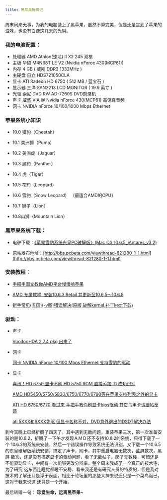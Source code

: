 ```yaml
---
title: 黑苹果折腾记
---
```

周末闲来无事，为我的电脑装上了黑苹果，虽然不算完美，但是还是尝到了苹果的滋味，也没有白费这几天的光阴。

### 我的电脑配置：

+   处理器  AMD Athlon(速龙) II X2 245 双核
+   主板  华硕 M4N68T LE V2 (Nvidia nForce 430(MCP61))
+   内存  4 GB ( 威刚 DDR3 1333MHz )
+   主硬盘  日立 HDS721050CLA
+   显卡  ATI Radeon HD 6750 ( 512 MB / 蓝宝石 )
+   显示器  三洋 SAN2213 LCD MONITOR ( 19.9 英寸 )
+   光驱  索尼 DVD RW AD-7260S DVD刻录机
+   声卡  威盛 VIA @ Nvidia nForce 430(MCP61) 高保真音频
+   网卡  NVIDIA nForce 10/100/1000 Mbps Ethernet

### 苹果系统小知识

*   10.0 猎豹（Cheetah）

*   10.1 美洲狮（Puma）

*   10.2 美洲虎（Jaguar）

*   10.3 黑豹（Panther）

*   10.4 虎（Tiger）

*   10.5 花豹（Leopard）

*   10.6 雪豹（Snow Leopard） （最适合AMD的CPU）

*   10.7 狮子（Lion）

*   10.8山狮（Mountain Lion）

### 黑苹果系统下载：

+   电驴下载：[《苹果雪豹系统东皇PC破解版》(Mac OS 10.6.5_iAntares_v3.2)](http://www.ed2000.com/ShowFile.asp?FileID=25)

+   原帖发布地址：[http://bbs.pcbeta.com/viewthread-821280-1-1.html](http://bbs.pcbeta.com/viewthread-821280-1-1.html) 

### 安装教程：

+   [手把手图文教你AMD平台慢慢啃苹果](http://itbbs.pconline.com.cn/diy/p11694061_79981403.html)

+   [AMD 专属教程 &nbsp;安装10.6.3 Retail 并更新至10.6.5～10.6.8](http://bbs.pcbeta.com/viewthread-830452-1-1.html)

+   [新手常见(五国)(-v图)错误解决(原版,破解kernel,补丁kext下载)](http://bbs.pcbeta.com/viewthread-863656-1-1.html)

### 驱动：

*   声卡

	[VoodooHDA 2.7.4 pkg 出来了](http://bbs.pcbeta.com/forum.php?mod=viewthread&amp;tid=1042942)

*   网卡

	[网卡 NVIDIA nForce 10/100 Mbps Ethernet 支持雪豹的驱动](http://bbs.pcbeta.com/forum.php?mod=viewthread&amp;tid=939381)

*   显卡

	[喜讯！HD 6750 显卡不刷 HD 5750 ROM 直接添加 ID 成功识别](http://bbs.pcbeta.com/viewthread-963476-1-1.html)

	[AMD HD5450/5750/5830/6750/6770/6790等在苹果支持列表之外的显卡](http://bbs.pcbeta.com/viewthread-1074348-1-1.html)

	[ATI HD 6750/6770 看过来 手把手教你刷显卡bios驱动 其它马甲卡请跟帖反馈](http://bbs.pcbeta.com/viewthread-1057446-1-1.html)

	[ati 5XXX和6XXX免驱 但显卡名称不对，DVD意外退出的DSDT解决办法](http://bbs.pcbeta.com/viewthread-968283-1-1.html)


到今天晚上已经折腾了四天了，其中遇到无数问题，重装苹果三次，第一次准备安装的是10.8.2，折腾了一下午才发现ＡＭＤ还不支持10.8.2的系统，只得下载了一个
10.6.3的系统来安装，然后一个错误操作导致系统无法识别，又下载一个10.6.5的东皇破解版系统安装，搞定了声卡，网卡，其中重启电脑无数次，蓝屏数次，黑屏
数次，还是没有搞定显卡的驱动问题，看了无数帖子，爬了无数楼，可惜还是不能驱动显卡，中间有一次能够更改分辨率，整个周末我成了一个真正的技术宅，为了研究
这东西连睡觉都睡不安稳，看来我还是有研究人员的特质的，但是我对技术的了解还只是浮于表面，相比于论坛里的那些大神来说还只是一个菜鸟而已，这对于我来说这
还只是一个开始。

最后转赠一句： **珍爱生命，远离黑苹果~**